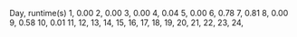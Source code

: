Day, runtime(s)
1,  0.00
2,  0.00
3,  0.00
4,  0.04
5,  0.00
6,  0.78
7,  0.81
8,  0.00
9,  0.58
10, 0.01
11, 
12, 
13, 
14, 
15, 
16, 
17, 
18, 
19, 
20, 
21, 
22, 
23, 
24, 